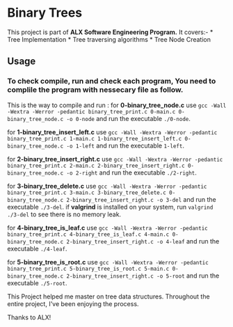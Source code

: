 <h1> Binary Trees</h1>

This project is part of <b>ALX Software Engineering Program.</b> It covers:- 
    * Tree Implementation
    * Tree traversing algorithms
    * Tree Node Creation


## Usage

### To check compile, run and check each program, You need to complile the program with nessecary file as follow.

This is the way to compile and run :
for <b>0-binary_tree_node.c</b> use `gcc -Wall -Wextra -Werror -pedantic binary_tree_print.c 0-main.c 0-binary_tree_node.c -o 0-node` and run the executable `./0-node`.

for <b>1-binary_tree_insert_left.c</b> use `gcc -Wall -Wextra -Werror -pedantic binary_tree_print.c 1-main.c 1-binary_tree_insert_left.c 0-binary_tree_node.c -o 1-left` and run the executable `1-left`.

for <b>2-binary_tree_insert_right.c</b> use `gcc -Wall -Wextra -Werror -pedantic binary_tree_print.c 2-main.c 2-binary_tree_insert_right.c 0-binary_tree_node.c -o 2-right` and run the executable `./2-right`.

for <b>3-binary_tree_delete.c</b> use `gcc -Wall -Wextra -Werror -pedantic binary_tree_print.c 3-main.c 3-binary_tree_delete.c 0-binary_tree_node.c 2-binary_tree_insert_right.c -o 3-del` and run the executable `./3-del`. if <b>valgrind</b> is installed on your system, run `valgrind ./3-del` to see there is no memory leak.

for <b>4-binary_tree_is_leaf.c</b> use `gcc -Wall -Wextra -Werror -pedantic binary_tree_print.c 4-binary_tree_is_leaf.c 4-main.c 0-binary_tree_node.c 2-binary_tree_insert_right.c -o 4-leaf` and run the executable `./4-leaf`.

for <b>5-binary_tree_is_root.c</b> use `gcc -Wall -Wextra -Werror -pedantic binary_tree_print.c 5-binary_tree_is_root.c 5-main.c 0-binary_tree_node.c 2-binary_tree_insert_right.c -o 5-root` and run the executable `./5-root`.


This Project helped me master on tree data structures. Throughout the entire project, I've been enjoying the process.

Thanks to ALX!